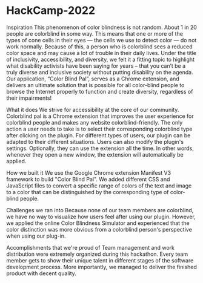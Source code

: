 # HackCamp-2022

Inspiration
This phenomenon of color blindness is not random. About 1 in 20 people are colorblind in some way. This means that one or more of the types of cone cells in their eyes — the cells we use to detect color — do not work normally. Because of this, a person who is colorblind sees a reduced color space and may cause a lot of trouble in their daily lives. Under the title of inclusivity, accessibility, and diversity, we felt it a fitting topic to highlight what disability activists have been saying for years – that you can’t be a truly diverse and inclusive society without putting disability on the agenda. Our application, “Color Blind Pal”, serves as a Chrome extension, and delivers an ultimate solution that is possible for all color-blind people to browse the Internet properly to function and create diversity, regardless of their impairments!

What it does
We strive for accessibility at the core of our community. Colorblind pal is a Chrome extension that improves the user experience for colorblind people and makes any website colorblind-friendly. The only action a user needs to take is to select their corresponding colorblind type after clicking on the plugin. For different types of users, our plugin can be adapted to their different situations. Users can also modify the plugin's settings. Optionally, they can use the extension all the time. In other words, whenever they open a new window, the extension will automatically be applied.

How we built it
We use the Google Chrome extension Manifest V3 framework to build "Color Blind Pal". We added different CSS and JavaScript files to convert a specific range of colors of the text and image to a color that can be distinguished by the corresponding type of color-blind people.

Challenges we ran into
Because none of our team members are colorblind, we have no way to visualize how users feel after using our plugin. However, we applied the online Color Blindness Simulator and experienced that the color distinction was more obvious from a colorblind person's perspective when using our plug-in.

Accomplishments that we're proud of
Team management and work distribution were extremely organized during this hackathon. Every team member gets to show their unique talent in different stages of the software development process. More importantly, we managed to deliver the finished product with decent quality.
